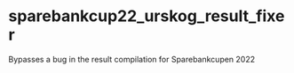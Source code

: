 # sparebankcup22_urskog_result_fixer
Bypasses a bug in the result compilation for Sparebankcupen 2022

